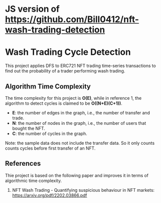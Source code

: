 # JS version of https://github.com/Bill0412/nft-wash-trading-detection

# Wash Trading Cycle Detection

This project applies DFS to ERC721 NFT trading time-series transactions to find out the probability of a trader performing wash trading.

## Algorithm Time Complexity
The time complexity for this project is **O(E)**, while in reference 1, the algorithm to detect cycles is claimed to be **O((N+E)(C+1))**.

- **E**: the number of edges in the graph, i.e., the number of transfer and trade.
- **N**: the number of nodes in the graph, i.e., the number of users that bought the NFT.
- **C**: the number of cycles in the graph.

Note: the sample data does not include the transfer data. So it only counts counts cycles before first transfer of an NFT.

## References
Thie project is based on the following paper and improves it in terms of algorithmic time complexity.

1. NFT Wash Trading - Quantifying suspicious behaviour in NFT markets: https://arxiv.org/pdf/2202.03866.pdf